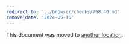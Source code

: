 ```yaml
---
redirect_to: '../browser/checks/798.40.md'
remove_date: '2024-05-16'
---
```


This document was moved to [another location](../browser/checks/798.40.md).

<!-- This redirect file can be deleted after 2024-05-16. -->
<!-- Redirects that point to other docs in the same project expire in three months. -->
<!-- Redirects that point to docs in a different project or site (for example, link is not relative and starts with `https:`) expire in one year. -->
<!-- Before deletion, see: https://docs.gitlab.com/ee/development/documentation/redirects.html -->
